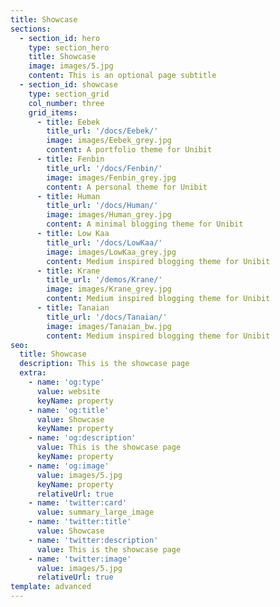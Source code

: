 ```yaml
---
title: Showcase
sections:
  - section_id: hero
    type: section_hero
    title: Showcase
    image: images/5.jpg
    content: This is an optional page subtitle
  - section_id: showcase
    type: section_grid
    col_number: three
    grid_items:
      - title: Eebek
        title_url: '/docs/Eebek/'
        image: images/Eebek_grey.jpg
        content: A portfolio theme for Unibit
      - title: Fenbin
        title_url: '/docs/Fenbin/'
        image: images/Fenbin_grey.jpg
        content: A personal theme for Unibit
      - title: Human
        title_url: '/docs/Human/'
        image: images/Human_grey.jpg
        content: A minimal blogging theme for Unibit
      - title: Low Kaa
        title_url: '/docs/LowKaa/'
        image: images/LowKaa_grey.jpg
        content: Medium inspired blogging theme for Unibit
      - title: Krane
        title_url: '/demos/Krane/'
        image: images/Krane_grey.jpg
        content: Medium inspired blogging theme for Unibit
      - title: Tanaian
        title_url: '/docs/Tanaian/'
        image: images/Tanaian_bw.jpg
        content: Medium inspired blogging theme for Unibit
seo:
  title: Showcase
  description: This is the showcase page
  extra:
    - name: 'og:type'
      value: website
      keyName: property
    - name: 'og:title'
      value: Showcase
      keyName: property
    - name: 'og:description'
      value: This is the showcase page
      keyName: property
    - name: 'og:image'
      value: images/5.jpg
      keyName: property
      relativeUrl: true
    - name: 'twitter:card'
      value: summary_large_image
    - name: 'twitter:title'
      value: Showcase
    - name: 'twitter:description'
      value: This is the showcase page
    - name: 'twitter:image'
      value: images/5.jpg
      relativeUrl: true
template: advanced
---
```

